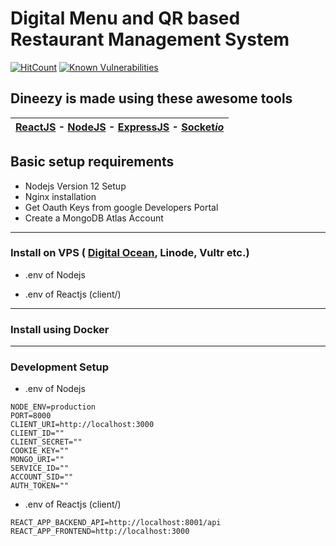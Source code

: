 # Digital Menu and QR based Restaurant Management System
[![HitCount](http://hits.dwyl.com/himanshuNegi755/dineezy.svg)](http://hits.dwyl.com/himanshuNegi755/dineezy)
[![Known Vulnerabilities](https://snyk.io/test/github/himanshuNegi755/dineezy/badge.svg)](https://snyk.io/test/github/himanshuNegi755/dineezy)

## Dineezy is made using these awesome tools
| [ReactJS](https://reactjs.org/) - [NodeJS]() - [ExpressJS]() - [Socket*io*]()	|
|--|
## Basic setup requirements
* Nodejs Version 12 Setup
* Nginx installation
* Get Oauth Keys from google Developers Portal
* Create a MongoDB Atlas Account


* * *

### Install on VPS ( [Digital Ocean](https://www.digitalocean.com/), Linode, Vultr etc.)
* .env of Nodejs
	
	
	
* .env of Reactjs (client/)
	
	

* * *

### Install using Docker






* * *

### Development Setup
* .env of Nodejs

```
NODE_ENV=production
PORT=8000
CLIENT_URI=http://localhost:3000
CLIENT_ID=""
CLIENT_SECRET=""
COOKIE_KEY=""
MONGO_URI=""
SERVICE_ID=""
ACCOUNT_SID=""
AUTH_TOKEN=""
```	
	
* .env of Reactjs (client/)
```
REACT_APP_BACKEND_API=http://localhost:8001/api
REACT_APP_FRONTEND=http://localhost:3000
```
